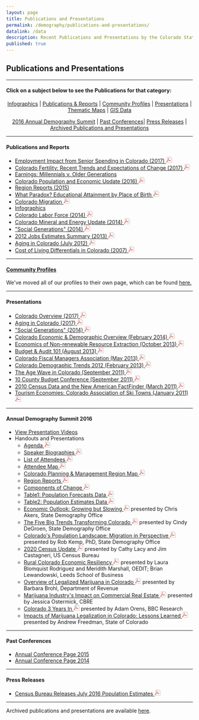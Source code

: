 ```yaml
---
layout: page
title: Publications and Presentations
permalink: /demography/publications-and-presentations/
datalink: /data
description: Recent Publications and Presentations by the Colorado State Demography Office
published: true
---
```


## Publications and Presentations

- - -

#### Click on a subject below to see the Publications for that category:


<div style="text-align: center;" markdown="1">

[Infographics](/demography/infographics#infographics) \| [Publications & Reports](#publications-and-reports) \| [Community Profiles](#community-profiles) \| [Presentations](#presentations) \| [Thematic Maps](/gis/thematic-maps#thematic-maps) \| [GIS Data](/gis/gis-data#gis-data)

[2016 Annual Demography Summit](#annual-conference-2015) \| [Past Conferences](#past-conferences)\| [Press Releases](#press-releases) \| [Archived Publications and Presentations](/demography/archived-publications-and-presentations#archived-publications-and-presentations)

</div>



- - -

#### Publications and Reports

- [Employment Impact from Senior Spending in Colorado (2017) ![pdf](/images/page_white_acrobat.png 'download pdf file')](https://drive.google.com/uc?export=download&id=0B2FMBVetYCVCSDBQVlE1WkQxUlE)
- [Colorado Fertility: Recent Trends and Expectations of Change (2017) ![pdf](/images/page_white_acrobat.png 'download pdf file')](https://drive.google.com/uc?export=download&id=0B2FMBVetYCVCRUxUQjg0R0NKSkU)
- [Earnings: Millennials v. Older Generations](https://demography.dola.colorado.gov/crosstabs/millennial-earnings/)
- [Colorado Population and Economic Update (2016) ![pdf](/images/page_white_acrobat.png 'download pdf file')](https://drive.google.com/uc?export=download&id=0ByjImPUKASTTQm5LSG5SMm16UFU)
- [Region Reports (2015)](/demography/region-reports-2014/)
- [What Paradox? Educational Attainment by Place of Birth ![pdf](/images/page_white_acrobat.png 'download pdf file')](https://drive.google.com/uc?export=download&id=0B2oqdPZKJqK7RDloZG45V2JmNmc)
- [Colorado Migration ![pdf](/images/page_white_acrobat.png 'download pdf file')](https://drive.google.com/uc?export=download&id=0B2oqdPZKJqK7TVRiYlI5RnR0Tms)
- [Infographics](/demography/infographics#infographics)
- [Colorado Labor Force (2014) ![pdf](/images/page_white_acrobat.png 'download pdf file')](https://drive.google.com/uc?export=download&id=0B2oqdPZKJqK7T3FqeGdUZDhUOGM)
- [Colorado Mineral and Energy Update (2014) ![pdf](/images/page_white_acrobat.png 'download pdf file')](https://drive.google.com/uc?export=download&id=0B2oqdPZKJqK7UWNjU1ZuVnVEUmc)
- [\"Social Generations\" (2014) ![pdf](/images/page_white_acrobat.png 'download pdf file')](https://drive.google.com/uc?export=download&id=0B2oqdPZKJqK7dU9uVzdzaE84c0k)
- [2012 Jobs Estimates Summary  (2013) ![pdf](/images/page_white_acrobat.png 'download pdf file')](https://drive.google.com/uc?export=download&id=0B2oqdPZKJqK7MEVncWlCVmNEVE0)
- [Aging in Colorado (July 2012) ![pdf](/images/page_white_acrobat.png 'download pdf file')](https://drive.google.com/uc?export=download&id=0B2oqdPZKJqK7NnhnQnVhWHdJV1E)
- [Cost of Living Differentials in Colorado (2007) ![pdf](/images/page_white_acrobat.png 'download pdf file')](https://drive.google.com/uc?export=download&id=0B2oqdPZKJqK7NE1XNDVrN2tBelE)


- - -
 
#### [Community Profiles](/community-profiles)

We've moved all of our profiles to their own page, which can be found [here.](/community-profiles)

- - -

#### Presentations

- [Colorado Overview (2017) ![pdf](/images/page_white_acrobat.png 'download pdf file')](https://drive.google.com/uc?export=download&id=0B9kZxy54UDqMZDFWVEpvb2dWSHM)
- [Aging in Colorado (2017) ![pdf](/images/page_white_acrobat.png 'download pdf file')](https://drive.google.com/uc?export=download&id=0B9kZxy54UDqMbklTdy1qNWc1bTQ)
- [\"Social Generations\" (2014) ![pdf](/images/page_white_acrobat.png 'download pdf file')](https://drive.google.com/uc?export=download&id=0B2oqdPZKJqK7bkxBeXN3TlFlNEE)
- [Colorado Economic & Demographic Overview (February 2014) ![pdf](/images/page_white_acrobat.png 'download pdf file')](https://drive.google.com/uc?export=download&id=0B2oqdPZKJqK7VnVocTdzS1ByV00)
- [Economics of Non-renewable Resource Extraction (October 2013) ![pdf](/images/page_white_acrobat.png 'download pdf file')](https://drive.google.com/uc?export=download&id=0B2oqdPZKJqK7aUNDRUZkamVpTlk)
- [Budget & Audit 101 (August 2013) ![pdf](/images/page_white_acrobat.png 'download pdf file')](https://drive.google.com/uc?export=download&id=0B2oqdPZKJqK7NVdvUldCeURyRUE)
- [Colorado Fiscal Managers Association (May 2013) ![pdf](/images/page_white_acrobat.png 'download pdf file')](https://drive.google.com/uc?export=download&id=0B2oqdPZKJqK7SW4zQVpvUGZWU2M)
- [Colorado Demographic Trends 2012 (February 2013) ![pdf](/images/page_white_acrobat.png 'download pdf file')](https://drive.google.com/uc?export=download&id=0B2oqdPZKJqK7ajJtekt1U1k3d0k)
- [The Age Wave in Colorado (September 2011) ![pdf](/images/page_white_acrobat.png 'download pdf file')](https://drive.google.com/uc?export=download&id=0B2oqdPZKJqK7SWxLUVhfUXc3VlE)
- [10 County Budget Conference (September 2011) ![pdf](/images/page_white_acrobat.png 'download pdf file')](https://drive.google.com/uc?export=download&id=0B2oqdPZKJqK7ZDRpWE5VblFQYzQ)
- [2010 Census Data and the New American FactFinder (March 2011) ![pdf](/images/page_white_acrobat.png 'download pdf file')](https://drive.google.com/uc?export=download&id=0B2oqdPZKJqK7c3F6aVk5LUlKd1U)
- [Tourism Economies: Colorado Association of Ski Towns (January 2011) ![pdf](/images/page_white_acrobat.png 'download pdf file')](https://drive.google.com/uc?export=download&id=0B2oqdPZKJqK7bHZRV3ZYZUhTcVE)


- - -

#### Annual Demography Summit 2016

- [View Presentation Videos](https://demography.dola.colorado.gov/demography/annual-demography-summit-2016/)
- Handouts and Presentations
  - [Agenda ![pdf](/images/page_white_acrobat.png 'download pdf file')](https://drive.google.com/uc?export=download&id=0ByjImPUKASTTajBIaDNkZkVaQ1k)
  - [Speaker Biographies ![pdf](/images/page_white_acrobat.png 'download pdf file')](https://drive.google.com/uc?export=download&id=0ByjImPUKASTTX3FXZlEtOHA5aDg)
  - [List of Attendees ![pdf](/images/page_white_acrobat.png 'download pdf file')](https://drive.google.com/uc?export=download&id=0ByjImPUKASTTTzlLWGtMRVJrNms)
  - [Attendee Map ![pdf](/images/page_white_acrobat.png 'download pdf file')](https://drive.google.com/uc?export=download&id=0ByjImPUKASTTSEtuNFlRTzByWkk)
  - [Colorado Planning & Management Region Map ![pdf](/images/page_white_acrobat.png 'download pdf file')](https://drive.google.com/uc?export=download&id=0ByjImPUKASTTU1c3ejVCei1tRTQ)
  - [Region Reports ![pdf](/images/page_white_acrobat.png 'download pdf file')](https://drive.google.com/uc?export=download&id=0ByjImPUKASTTMEhZeXNZNjZacmM)
  - [Components of Change ![pdf](/images/page_white_acrobat.png 'download pdf file')](https://drive.google.com/uc?export=download&id=0ByjImPUKASTTSTZOeU1VcTNCQlk)
  - [Table1: Population Forecasts Data ![pdf](/images/page_white_acrobat.png 'download pdf file')](https://drive.google.com/uc?export=download&id=0ByjImPUKASTTbl9nVFdqSEpzMDg)
  - [Table2: Population Estimates Data ![pdf](/images/page_white_acrobat.png 'download pdf file')](https://drive.google.com/uc?export=download&id=0ByjImPUKASTTSzRZT2tqWHFqNHM)
  - [Economic Outlook: Growing but Slowing ![pdf](/images/page_white_acrobat.png 'download pdf file')](https://drive.google.com/uc?export=download&id=0ByjImPUKASTTSlc3bFpNTzJ0bjg) presented by Chris Akers, State Demography Office
  - [The Five Big Trends Transforming Colorado ![pdf](/images/page_white_acrobat.png 'download pdf file')](https://drive.google.com/uc?export=download&id=0ByjImPUKASTTeEp5cm9XcllGYnc) presented by Cindy DeGroen, State Demography Office
  - [Colorado's Population Landscape: Migration in Perspective ![pdf](/images/page_white_acrobat.png 'download pdf file')](https://drive.google.com/uc?export=download&id=0ByjImPUKASTTNDJtUWlmRkh4WDA) presented by Rob Kemp, PhD, State Demography Office
  - [2020 Census Update ![pdf](/images/page_white_acrobat.png 'download pdf file')](https://drive.google.com/uc?export=download&id=0ByjImPUKASTTWDBXX19hT0ZUSmc) presented by Cathy Lacy and Jim Castagneri, US Census Bureau
  - [Rural Colorado Economic Resiliency ![pdf](/images/page_white_acrobat.png 'download pdf file')](https://drive.google.com/uc?export=download&id=0ByjImPUKASTTY3QyV0VaLVR6STQ) presented by Laura Blomquist Rodriguez and Meridith Marshall, OEDIT; Brian Lewandowski, Leeds School of Business
   - [Overview of Legalized Marijuana in Colorado ![pdf](/images/page_white_acrobat.png 'download pdf file')](https://drive.google.com/uc?export=download&id=0ByjImPUKASTTZ3VqT0hRU05YcFk) presented by Barbara Brohl, Department of Revenue 
    - [Marijuana Industry's Impact on Commercial Real Estate ![pdf](/images/page_white_acrobat.png 'download pdf file')](https://drive.google.com/uc?export=download&id=0ByjImPUKASTTUjBRSVRuc0NaZ28) presented by Jessica Ostermick, CBRE  
    - [Colorado 3 Years In ![pdf](/images/page_white_acrobat.png 'download pdf file')](https://drive.google.com/uc?export=download&id=0ByjImPUKASTTNGMwOGRnVEExV2c) presented by Adam Orens, BBC Research  
   - [Impacts of Marijuana Legalization in Colorado: Lessons Learned ![pdf](/images/page_white_acrobat.png 'download pdf file')](https://drive.google.com/uc?export=download&id=0ByjImPUKASTTbUxtdDhmdUM1VEE) presented by Andrew Freedman, State of Colorado 
  


---

#### Past Conferences

 - [Annual Conference Page 2015](/demography/annual-demography-meeting-2015/#annual-demography-meeting-videos-2015)
 - [Annual Conference Page 2014](/demography/annual-demography-meeting-2014/#annual-demography-meeting-videos-2014)

- - -

#### Press Releases

   - [Census Bureau Releases July 2016 Population Estimates ![pdf](/images/page_white_acrobat.png 'download pdf file')](https://drive.google.com/uc?export=download&id=0ByjImPUKASTTRlBkT3NlVDZ1ZUE)  
   
- - -

Archived publications and presentations are available [here](/demography/archived-publications-and-presentations#archived-publications-and-presentations).
